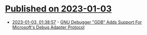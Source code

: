 # [Published on 2023-01-03](index.md)

* [2023-01-03, 01:38:57](https://lobste.rs/s/86alvk/gnu_debugger_gdb_adds_support_for) - [GNU Debugger \"GDB\" Adds Support For Microsoft's Debug Adapter Protocol](https://www.phoronix.com/news/GDB-Debug-Adapter-Protocol)
